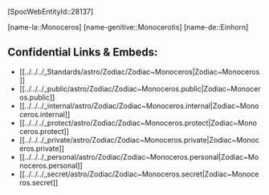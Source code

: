 ﻿---
confidential: public
isDeleted: false
isReadOnly: false
tags:
- astro/Zodiac
type: Zodiac
---

[SpocWebEntityId::28137]


[name-la::Monoceros]
[name-genitive::Monocerotis]
[name-de::Einhorn]


## Confidential Links & Embeds: 
- [[../../../_Standards/astro/Zodiac/Zodiac~Monoceros|Zodiac~Monoceros]] 
- [[../../../_public/astro/Zodiac/Zodiac~Monoceros.public|Zodiac~Monoceros.public]] 
- [[../../../_internal/astro/Zodiac/Zodiac~Monoceros.internal|Zodiac~Monoceros.internal]] 
- [[../../../_protect/astro/Zodiac/Zodiac~Monoceros.protect|Zodiac~Monoceros.protect]] 
- [[../../../_private/astro/Zodiac/Zodiac~Monoceros.private|Zodiac~Monoceros.private]] 
- [[../../../_personal/astro/Zodiac/Zodiac~Monoceros.personal|Zodiac~Monoceros.personal]] 
- [[../../../_secret/astro/Zodiac/Zodiac~Monoceros.secret|Zodiac~Monoceros.secret]] 
